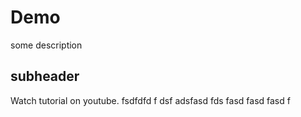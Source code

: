 # Demo

some description

## subheader

Watch tutorial on youtube.
fsdfdfd
f
dsf
adsfasd
fds
fasd
fasd
fasd
f
